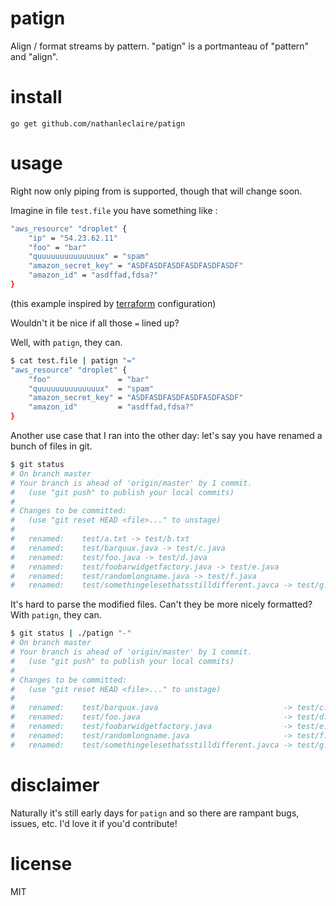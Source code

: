 patign
======

Align / format streams by pattern.  "patign" is a portmanteau of "pattern" and "align".

# install

```
go get github.com/nathanleclaire/patign
```

# usage

Right now only piping from <STDIN> is supported, though that will change soon.

Imagine in file `test.file` you have something like :

```sh
"aws_resource" "droplet" {
    "ip" = "54.23.62.11"
    "foo" = "bar"
    "quuuuuuuuuuuuuux" = "spam"
    "amazon_secret_key" = "ASDFASDFASDFASDFASDFASDF"
    "amazon_id" = "asdffad,fdsa?"
}
```

(this example inspired by [terraform](http://terraform.io) configuration)

Wouldn't it be nice if all those `=` lined up?

Well, with `patign`, they can.

```sh
$ cat test.file | patign "=" 
"aws_resource" "droplet" {
    "foo"               = "bar"
    "quuuuuuuuuuuuuux"  = "spam"
    "amazon_secret_key" = "ASDFASDFASDFASDFASDFASDF"
    "amazon_id"         = "asdffad,fdsa?"
}
```

Another use case that I ran into the other day: let's say you have renamed a bunch of files in git.

```sh
$ git status
# On branch master
# Your branch is ahead of 'origin/master' by 1 commit.
#   (use "git push" to publish your local commits)
#
# Changes to be committed:
#   (use "git reset HEAD <file>..." to unstage)
#
#   renamed:    test/a.txt -> test/b.txt
#   renamed:    test/barquux.java -> test/c.java
#   renamed:    test/foo.java -> test/d.java
#   renamed:    test/foobarwidgetfactory.java -> test/e.java
#   renamed:    test/randomlongname.java -> test/f.java
#   renamed:    test/somethingelesethatsstilldifferent.javca -> test/g.java
```

It's hard to parse the modified files.  Can't they be more nicely formatted?  With `patign`, they can.

```sh
$ git status | ./patign "-"
# On branch master
# Your branch is ahead of 'origin/master' by 1 commit.
#   (use "git push" to publish your local commits)
#
# Changes to be committed:
#   (use "git reset HEAD <file>..." to unstage)
#
#   renamed:    test/barquux.java                            -> test/c.java
#   renamed:    test/foo.java                                -> test/d.java
#   renamed:    test/foobarwidgetfactory.java                -> test/e.java
#   renamed:    test/randomlongname.java                     -> test/f.java
#   renamed:    test/somethingelesethatsstilldifferent.javca -> test/g.java
```

# disclaimer

Naturally it's still early days for `patign` and so there are rampant bugs, issues, etc.  I'd love it if you'd contribute!

# license

MIT
